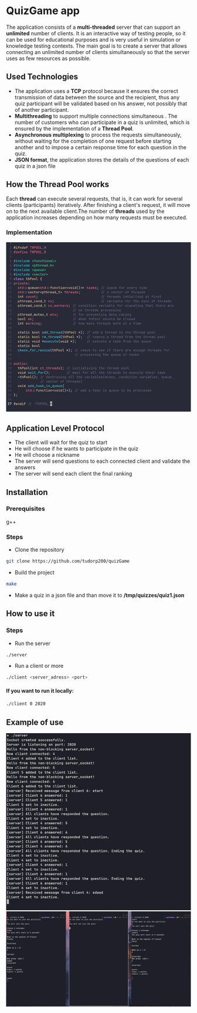 # QuizGame app

The application consists of a **multi-threaded** server that can support an **unlimited** number of clients. It is an interactive way of testing people, so it can be used for educational purposes and is very useful in simulation or knowledge testing contexts. The main goal is to create a server that allows connecting an unlimited number of clients simultaneously so that the server uses as few resources as possible.

## Used Technologies
* The application uses a **TCP** protocol because it ensures the correct transmission of data between the source and the recipient, thus any quiz participant will be validated based on his answer, not possibly that of another participant.
* **Multithreading** to support multiple connections
simultaneous . The number of customers who can participate in a quiz
is unlimited, which is ensured by the implementation of a **Thread Pool**.
* **Asynchronous multiplexing** to process the requests simultaneously, without waiting for the completion of one request before starting another and to impose a certain response time for each question in the quiz.
* **JSON format**, the application stores the details of the questions of each quiz in a json file



## How the Thread Pool works
Each **thread** can execute several requests, that is, it can work for several clients (participants) iteratively. After finishing a client's request, it will move on to the next available client.The number of **threads** used by the application increases depending on how many requests must be executed.
### Implementation
![ThreadPool class](./pictures/thread_pool.png)

## Application Level Protocol
* The client will wait for the quiz to start
* He will choose if he wants to participate in the quiz 
* He will choose a nickname
* The server will send questions to each connected client and validate the answers
* The server will send each client the final ranking

##  Installation
### Prerequisites
g++
### Steps
* Clone the repository
```bash
git clone https://github.com/tudorp200/quizGame

```
* Build the project
```bash
make
```
* Make a quiz in a json file and than move it to **/tmp/quizzes/quiz1.json** 

## How to use it
### Steps
* Run the server
```bash
./server
```
* Run a client or more
```bash
./client <server_adress> <port>
```
#### If you want to run it locally:
```bash
./client 0 2020
```

## Example of use
![clients](./pictures/quiz2.png)
![server](./pictures/quiz1.png)
